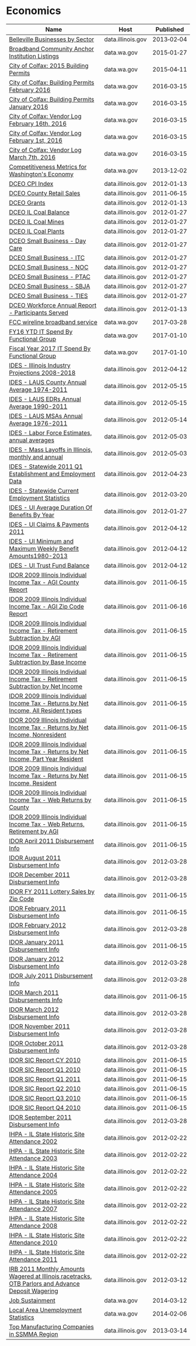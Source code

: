 # Economics

Name | Host | Published
---- | ---- | ---------
[Belleville Businesses by Sector](../datasets/a22h-ivbt.md) | data.illinois.gov | 2013&#x2011;02&#x2011;04
[Broadband Community Anchor Institution Listings](../datasets/qgtz-buis.md) | data.wa.gov | 2015&#x2011;01&#x2011;27
[City of Colfax: 2015 Building Permits](../datasets/f74k-9nzv.md) | data.wa.gov | 2015&#x2011;04&#x2011;11
[City of Colfax: Building Permits February 2016](../datasets/sefr-g784.md) | data.wa.gov | 2016&#x2011;03&#x2011;15
[City of Colfax: Building Permits January 2016](../datasets/iqrw-294q.md) | data.wa.gov | 2016&#x2011;03&#x2011;15
[City of Colfax: Vendor Log February 16th, 2016](../datasets/5duh-m3h5.md) | data.wa.gov | 2016&#x2011;03&#x2011;15
[City of Colfax: Vendor Log February 1st, 2016](../datasets/e573-w2te.md) | data.wa.gov | 2016&#x2011;03&#x2011;15
[City of Colfax: Vendor Log March 7th, 2016](../datasets/7m2f-hxab.md) | data.wa.gov | 2016&#x2011;03&#x2011;15
[Competitiveness Metrics for Washington's Economy](../datasets/dnap-j8yu.md) | data.wa.gov | 2013&#x2011;12&#x2011;02
[DCEO CPI Index](../datasets/6uaz-c8vs.md) | data.illinois.gov | 2012&#x2011;01&#x2011;13
[DCEO County Retail Sales](../datasets/q9xi-hgtu.md) | data.illinois.gov | 2011&#x2011;06&#x2011;15
[DCEO Grants](../datasets/kpq4-49ya.md) | data.illinois.gov | 2012&#x2011;01&#x2011;13
[DCEO IL Coal Balance](../datasets/qiga-cy5v.md) | data.illinois.gov | 2012&#x2011;01&#x2011;27
[DCEO IL Coal Mines](../datasets/ws4h-cuji.md) | data.illinois.gov | 2012&#x2011;01&#x2011;27
[DCEO IL Coal Plants](../datasets/eh9z-teyr.md) | data.illinois.gov | 2012&#x2011;01&#x2011;27
[DCEO Small Business - Day Care](../datasets/wit7-q7a3.md) | data.illinois.gov | 2012&#x2011;01&#x2011;27
[DCEO Small Business - ITC](../datasets/7f5c-htkk.md) | data.illinois.gov | 2012&#x2011;01&#x2011;27
[DCEO Small Business - NOC](../datasets/trfn-893d.md) | data.illinois.gov | 2012&#x2011;01&#x2011;27
[DCEO Small Business - PTAC](../datasets/93pr-fk4d.md) | data.illinois.gov | 2012&#x2011;01&#x2011;27
[DCEO Small Business - SBJA](../datasets/34vc-59hc.md) | data.illinois.gov | 2012&#x2011;01&#x2011;27
[DCEO Small Business - TIES](../datasets/q7de-ahfk.md) | data.illinois.gov | 2012&#x2011;01&#x2011;27
[DCEO Workforce Annual Report - Participants Served](../datasets/r2kk-a4ve.md) | data.illinois.gov | 2012&#x2011;01&#x2011;13
[FCC wireline broadband service](../datasets/uyg8-hybx.md) | data.wa.gov | 2017&#x2011;03&#x2011;28
[FY16 YTD IT Spend By Functional Group](../datasets/4rhj-k96j.md) | data.wa.gov | 2017&#x2011;01&#x2011;10
[Fiscal Year 2017 IT Spend By Functional Group](../datasets/5wav-rrs8.md) | data.wa.gov | 2017&#x2011;01&#x2011;10
[IDES - Illinois Industry Projections 2008-2018](../datasets/vqq4-rknq.md) | data.illinois.gov | 2012&#x2011;04&#x2011;12
[IDES - LAUS County Annual Average 1974-2011](../datasets/mesy-sktx.md) | data.illinois.gov | 2012&#x2011;05&#x2011;15
[IDES - LAUS EDRs Annual Average 1990-2011](../datasets/jrpc-cqi9.md) | data.illinois.gov | 2012&#x2011;05&#x2011;15
[IDES - LAUS MSAs Annual Average 1976-2011](../datasets/22pt-r2yq.md) | data.illinois.gov | 2012&#x2011;05&#x2011;14
[IDES - Labor Force Estimates, annual averages](../datasets/788k-bkk7.md) | data.illinois.gov | 2012&#x2011;05&#x2011;03
[IDES - Mass Layoffs in Illinois, monthly and annual](../datasets/6jt3-ntuh.md) | data.illinois.gov | 2012&#x2011;05&#x2011;03
[IDES - Statewide 2011 Q1 Establishment and Employment Data](../datasets/2bv8-yz5z.md) | data.illinois.gov | 2012&#x2011;04&#x2011;23
[IDES - Statewide Current Employment Statistics](../datasets/6ep4-6yp4.md) | data.illinois.gov | 2012&#x2011;03&#x2011;20
[IDES - UI Average Duration Of Benefits By Year](../datasets/2q4g-k9q2.md) | data.illinois.gov | 2012&#x2011;01&#x2011;27
[IDES - UI Claims & Payments 2011](../datasets/j8nk-ypur.md) | data.illinois.gov | 2012&#x2011;04&#x2011;12
[IDES - UI Minimum and Maximum Weekly Benefit Amounts1980-2013](../datasets/rrf3-c427.md) | data.illinois.gov | 2012&#x2011;04&#x2011;12
[IDES - UI Trust Fund Balance](../datasets/6z9d-3792.md) | data.illinois.gov | 2012&#x2011;04&#x2011;12
[IDOR 2009 Illinois Individual Income Tax - AGI County Report](../datasets/zb5i-mpyi.md) | data.illinois.gov | 2011&#x2011;06&#x2011;15
[IDOR 2009 Illinois Individual Income Tax - AGI Zip Code Report](../datasets/gsp6-dpce.md) | data.illinois.gov | 2011&#x2011;06&#x2011;16
[IDOR 2009 Illinois Individual Income Tax - Retirement Subtraction by AGI](../datasets/rgqd-6732.md) | data.illinois.gov | 2011&#x2011;06&#x2011;15
[IDOR 2009 Illinois Individual Income Tax - Retirement Subtraction by Base Income](../datasets/mn9v-gvsh.md) | data.illinois.gov | 2011&#x2011;06&#x2011;15
[IDOR 2009 Illinois Individual Income Tax - Retirement Subtraction by Net Income](../datasets/k583-zsyx.md) | data.illinois.gov | 2011&#x2011;06&#x2011;15
[IDOR 2009 Illinois Individual Income Tax - Returns by Net Income, All Resident types](../datasets/mviv-n6gr.md) | data.illinois.gov | 2011&#x2011;06&#x2011;15
[IDOR 2009 Illinois Individual Income Tax - Returns by Net Income, Nonresident](../datasets/vq5r-2mgk.md) | data.illinois.gov | 2011&#x2011;06&#x2011;15
[IDOR 2009 Illinois Individual Income Tax - Returns by Net Income, Part Year Resident](../datasets/5szy-sqcy.md) | data.illinois.gov | 2011&#x2011;06&#x2011;15
[IDOR 2009 Illinois Individual Income Tax - Returns by Net Income, Resident](../datasets/eg43-k3nr.md) | data.illinois.gov | 2011&#x2011;06&#x2011;15
[IDOR 2009 Illinois Individual Income Tax - Web Returns by County](../datasets/yyri-n7jj.md) | data.illinois.gov | 2011&#x2011;06&#x2011;15
[IDOR 2009 Illinois Individual Income Tax - Web Returns, Retirement by AGI](../datasets/etp7-eky4.md) | data.illinois.gov | 2011&#x2011;06&#x2011;15
[IDOR April 2011 Disbursement Info](../datasets/v8mt-a2xt.md) | data.illinois.gov | 2011&#x2011;06&#x2011;15
[IDOR August 2011 Disbursement Info](../datasets/k2uu-sczi.md) | data.illinois.gov | 2012&#x2011;03&#x2011;28
[IDOR December 2011 Disbursement Info](../datasets/nz4r-xryt.md) | data.illinois.gov | 2012&#x2011;03&#x2011;28
[IDOR FY 2011 Lottery Sales by Zip Code](../datasets/r9kx-zjnk.md) | data.illinois.gov | 2011&#x2011;06&#x2011;15
[IDOR February 2011 Disbursement Info](../datasets/q7st-f6ng.md) | data.illinois.gov | 2011&#x2011;06&#x2011;15
[IDOR February 2012 Disbursement Info](../datasets/hndt-sirc.md) | data.illinois.gov | 2012&#x2011;03&#x2011;28
[IDOR January 2011 Disbursement Info](../datasets/9hd6-23mp.md) | data.illinois.gov | 2011&#x2011;06&#x2011;15
[IDOR January 2012 Disbursement Info](../datasets/ht88-vn77.md) | data.illinois.gov | 2012&#x2011;03&#x2011;28
[IDOR July 2011 Disbursement Info](../datasets/z674-9yqn.md) | data.illinois.gov | 2012&#x2011;03&#x2011;28
[IDOR March 2011 Disbursements Info](../datasets/cicy-8kct.md) | data.illinois.gov | 2011&#x2011;06&#x2011;15
[IDOR March 2012 Disbursement Info](../datasets/xkgu-k4gf.md) | data.illinois.gov | 2012&#x2011;03&#x2011;28
[IDOR November 2011 Disbursement Info](../datasets/dspb-8nx5.md) | data.illinois.gov | 2012&#x2011;03&#x2011;28
[IDOR October 2011 Disbursement Info](../datasets/dinp-e2ju.md) | data.illinois.gov | 2012&#x2011;03&#x2011;28
[IDOR SIC Report CY 2010](../datasets/9rcx-nbsc.md) | data.illinois.gov | 2011&#x2011;06&#x2011;15
[IDOR SIC Report Q1 2010](../datasets/pdek-iinb.md) | data.illinois.gov | 2011&#x2011;06&#x2011;15
[IDOR SIC Report Q1 2011](../datasets/ac78-yfyz.md) | data.illinois.gov | 2011&#x2011;06&#x2011;15
[IDOR SIC Report Q2 2010](../datasets/bqyx-sm7a.md) | data.illinois.gov | 2011&#x2011;06&#x2011;15
[IDOR SIC Report Q3 2010](../datasets/uwtt-n6qv.md) | data.illinois.gov | 2011&#x2011;06&#x2011;15
[IDOR SIC Report Q4 2010](../datasets/k5hg-a9v2.md) | data.illinois.gov | 2011&#x2011;06&#x2011;15
[IDOR September 2011 Disbursement Info](../datasets/rwfk-zcun.md) | data.illinois.gov | 2012&#x2011;03&#x2011;28
[IHPA - IL State Historic Site Attendance 2002](../datasets/x2w7-f6iq.md) | data.illinois.gov | 2012&#x2011;02&#x2011;22
[IHPA - IL State Historic Site Attendance 2003](../datasets/6ny2-2cnf.md) | data.illinois.gov | 2012&#x2011;02&#x2011;22
[IHPA - IL State Historic Site Attendance 2004](../datasets/64r6-ss82.md) | data.illinois.gov | 2012&#x2011;02&#x2011;22
[IHPA - IL State Historic Site Attendance 2005](../datasets/dn8x-i8mg.md) | data.illinois.gov | 2012&#x2011;02&#x2011;22
[IHPA - IL State Historic Site Attendance 2007](../datasets/fhqd-4t4b.md) | data.illinois.gov | 2012&#x2011;02&#x2011;22
[IHPA - IL State Historic Site Attendance 2008](../datasets/29wj-tkxe.md) | data.illinois.gov | 2012&#x2011;02&#x2011;22
[IHPA - IL State Historic Site Attendance 2010](../datasets/4tfy-cb5j.md) | data.illinois.gov | 2012&#x2011;02&#x2011;22
[IHPA - IL State Historic Site Attendance 2011](../datasets/bjhp-rrnr.md) | data.illinois.gov | 2012&#x2011;02&#x2011;22
[IRB 2011 Monthly Amounts Wagered at Illinois racetracks, OTB Parlors and Advance Deposit Wagering](../datasets/n25t-79gr.md) | data.illinois.gov | 2012&#x2011;03&#x2011;12
[Job Sustainment](../datasets/79vd-sdqn.md) | data.wa.gov | 2014&#x2011;03&#x2011;12
[Local Area Unemployment Statistics](../datasets/ak95-mjh9.md) | data.wa.gov | 2014&#x2011;02&#x2011;06
[Top Manufacturing Companies in SSMMA Region](../datasets/8ych-bcfm.md) | data.illinois.gov | 2013&#x2011;03&#x2011;14


